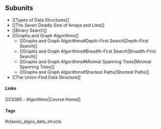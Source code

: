 ## Subunits
* [[Types of Data Structures]]
* [[The Seven Deadly Sins of Arrays and Lists]]
* [[Binary Search]]
* [[Graphs and Graph Algorithms]]
	* [[Graphs and Graph Algorithms#Depth-First Search|Depth-First Search]]
	* [[Graphs and Graph Algorithms#Breadth-First Search|Breadth-First Search]]
	* [[Graphs and Graph Algorithms#Minimal Spanning Trees|Minimal Spanning Trees]]
	* [[Graphs and Graph Algorithms#Shortest Paths|Shortest Paths]]
* [[The Union-Find Data Structure]]
#### Links
[[CS385 - Algorithms|Course Home]]
#### Tags
#classic_algos_data_structs